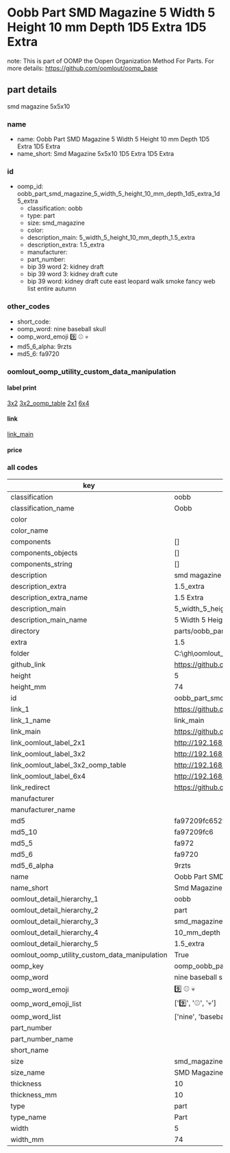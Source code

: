 # Oobb Part SMD Magazine 5 Width 5 Height 10 mm Depth 1D5 Extra 1D5 Extra  

note: This is part of OOMP the Oopen Organization Method For Parts. For more details: https://github.com/oomlout/oomp_base

##  part details
  



smd magazine 5x5x10



### name
* name: Oobb Part SMD Magazine 5 Width 5 Height 10 mm Depth 1D5 Extra 1D5 Extra
* name_short: Smd Magazine 5x5x10 1D5 Extra 1D5 Extra
### id
* oomp_id: oobb_part_smd_magazine_5_width_5_height_10_mm_depth_1d5_extra_1d5_extra
  * classification: oobb
  * type: part
  * size: smd_magazine
  * color: 
  * description_main: 5_width_5_height_10_mm_depth_1.5_extra
  * description_extra: 1.5_extra
  * manufacturer: 
  * part_number: 
  * bip 39 word 2: kidney draft
  * bip 39 word 3: kidney draft cute
  * bip 39 word: kidney draft cute east leopard walk smoke fancy web list entire autumn

### other_codes
* short_code: 
* oomp_word: nine baseball skull
* oomp_word_emoji :nine: :baseball: :skull:
* md5_6_alpha: 9rzts
* md5_6: fa9720






### oomlout_oomp_utility_custom_data_manipulation
#### label print
[3x2](http://192.168.1.245:1112/?label=oomp%209rzts)
[3x2_oomp_table](http://192.168.1.108:1112/?label=oomp%209rzts)
[2x1](http://192.168.1.242:1112/?label=oomp%209rzts)
[6x4](http://192.168.1.55:1112/?label=oomp%209rzts)    

#### link

[link_main](https://github.com/oomlout/oomlout_oobb_version_4_generated_parts/tree/main/navigation_oomp/oobb/part/smd_magazine/5_width_5_height_10_mm_depth_1.5_extra/1.5_extra/part)                              

#### price







### all codes 
| key | value |  
| --- | --- |  
| classification | oobb |  
| classification_name | Oobb |  
| color |  |  
| color_name |  |  
| components | [] |  
| components_objects | [] |  
| components_string | [] |  
| description | smd magazine 5x5x10 |  
| description_extra | 1.5_extra |  
| description_extra_name | 1.5 Extra |  
| description_main | 5_width_5_height_10_mm_depth_1.5_extra |  
| description_main_name | 5 Width 5 Height 10 mm Depth 1.5 Extra |  
| directory | parts/oobb_part_smd_magazine_5_width_5_height_10_mm_depth_1d5_extra_1d5_extra |  
| extra | 1.5 |  
| folder | C:\gh\oomlout_oobb_version_4_generated_parts\parts\oobb_part_smd_magazine_5_width_5_height_10_mm_depth_1d5_extra_1d5_extra |  
| github_link | https://github.com/oomlout/oomlout_oomp_part_src/tree/main/parts/oobb_part_smd_magazine_5_width_5_height_10_mm_depth_1d5_extra_1d5_extra |  
| height | 5 |  
| height_mm | 74 |  
| id | oobb_part_smd_magazine_5_width_5_height_10_mm_depth_1d5_extra_1d5_extra |  
| link_1 | https://github.com/oomlout/oomlout_oobb_version_4_generated_parts/tree/main/navigation_oomp/oobb/part/smd_magazine/5_width_5_height_10_mm_depth_1.5_extra/1.5_extra/part |  
| link_1_name | link_main |  
| link_main | https://github.com/oomlout/oomlout_oobb_version_4_generated_parts/tree/main/navigation_oomp/oobb/part/smd_magazine/5_width_5_height_10_mm_depth_1.5_extra/1.5_extra/part |  
| link_oomlout_label_2x1 | http://192.168.1.242:1112/?label=oomp%209rzts |  
| link_oomlout_label_3x2 | http://192.168.1.245:1112/?label=oomp%209rzts |  
| link_oomlout_label_3x2_oomp_table | http://192.168.1.108:1112/?label=oomp%209rzts |  
| link_oomlout_label_6x4 | http://192.168.1.55:1112/?label=oomp%209rzts |  
| link_redirect | https://github.com/oomlout/oomlout_oobb_version_4_generated_parts/tree/main/parts/oobb_smd_magazine_05_05_10_nm_8_mm_tape_width_1_5_mm_tape_thickness_ex_1d5 |  
| manufacturer |  |  
| manufacturer_name |  |  
| md5 | fa97209fc652f99bda40245a6d507bd3 |  
| md5_10 | fa97209fc6 |  
| md5_5 | fa972 |  
| md5_6 | fa9720 |  
| md5_6_alpha | 9rzts |  
| name | Oobb Part SMD Magazine 5 Width 5 Height 10 mm Depth 1D5 Extra 1D5 Extra |  
| name_short | Smd Magazine 5x5x10 1D5 Extra 1D5 Extra |  
| oomlout_detail_hierarchy_1 | oobb |  
| oomlout_detail_hierarchy_2 | part |  
| oomlout_detail_hierarchy_3 | smd_magazine |  
| oomlout_detail_hierarchy_4 | 10_mm_depth |  
| oomlout_detail_hierarchy_5 | 1.5_extra |  
| oomlout_oomp_utility_custom_data_manipulation | True |  
| oomp_key | oomp_oobb_part_smd_magazine_5_width_5_height_10_mm_depth_1d5_extra_1d5_extra |  
| oomp_word | nine baseball skull |  
| oomp_word_emoji | :nine: :baseball: :skull: |  
| oomp_word_emoji_list | [':nine:', ':baseball:', ':skull:'] |  
| oomp_word_list | ['nine', 'baseball', 'skull'] |  
| part_number |  |  
| part_number_name |  |  
| short_name |  |  
| size | smd_magazine |  
| size_name | SMD Magazine |  
| thickness | 10 |  
| thickness_mm | 10 |  
| type | part |  
| type_name | Part |  
| width | 5 |  
| width_mm | 74 |  
